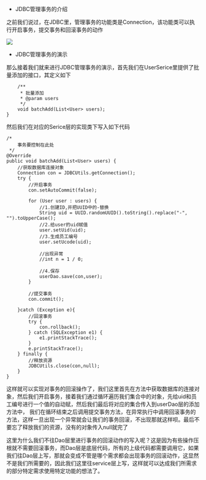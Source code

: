 - JDBC管理事务的介绍

之前我们说过，在JDBC里，管理事务的功能类是Connection，该功能类可以执行开启事务，提交事务和回滚事务的动作

![](D:/Rolin的学习笔记/youdaonote-pull/youdaonote/youdaonote-images/WEBRESOURCEfe34a68bebbf65eb6879240acedb86d3.png)

- JDBC管理事务的演示

那么接着我们就来进行JDBC管理事务的演示，首先我们在UserSerice里提供了批量添加的接口，其定义如下

```
    /**
     * 批量添加
     * @param users
     */
    void batchAdd(List<User> users);
}
```

然后我们在对应的Serice层的实现类下写入如下代码

```
/*
    事务要控制在此处
 */
@Override
public void batchAdd(List<User> users) {
    //获取数据库连接对象
    Connection con = JDBCUtils.getConnection();
    try {
        //开启事务
        con.setAutoCommit(false);

        for (User user : users) {
            //1.创建ID,并把UUID中的-替换
            String uid = UUID.randomUUID().toString().replace("-", "").toUpperCase();
            //2.给user的uid赋值
            user.setUid(uid);
            //3.生成员工编号
            user.setUcode(uid);

            //出现异常
            //int n = 1 / 0;

            //4.保存
            userDao.save(con,user);
        }

        //提交事务
        con.commit();

    }catch (Exception e){
        //回滚事务
        try {
            con.rollback();
        } catch (SQLException e1) {
            e1.printStackTrace();
        }
        e.printStackTrace();
    } finally {
        //释放资源
        JDBCUtils.close(con,null);
    }
}
```

这样就可以实现对事务的回滚操作了，我们这里首先在方法中获取数据库的连接对象，然后我们开启事务，接着我们通过循环遍历我们集合中的对象，先给uid和员工编号进行一个值的自动赋，然后我们最后将对应的集合传入到userDao层的添加方法中， 我们在循环结束之后调用提交事务方法，在异常执行中调用回滚事务的方法，这样一旦出现一个异常就会让我们的事务回滚，不出现那就这样呗。最后不要忘了释放我们的资源，没有的对象传入null就完了

这里为什么我们不往Dao层里进行事务的回滚动作的写入呢？这是因为有些操作压根就不需要回滚事务，而Dao层是底层代码，所有的上级代码都需要调用它，如果我们往Dao层上写，那就会变成不管是哪个需求都会出现事务的回滚动作，这显然不是我们所需要的，因此我们这里往service层上写，这样就可以达成我们所需求的部分特定需求使用特定功能的想法了。